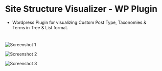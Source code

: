 # Site Structure Visualizer - WP Plugin

- Wordpress Plugin for visualizing Custom Post Type, Taxonomies & Terms in Tree
  & List format.

#

![Screenshot 1](https://s6.gifyu.com/images/tree-view.gif)

![Screenshot 2](https://i.imgur.com/J7C1xZ8.png)

![Screenshot 3](https://i.imgur.com/6ccCryv.png)
